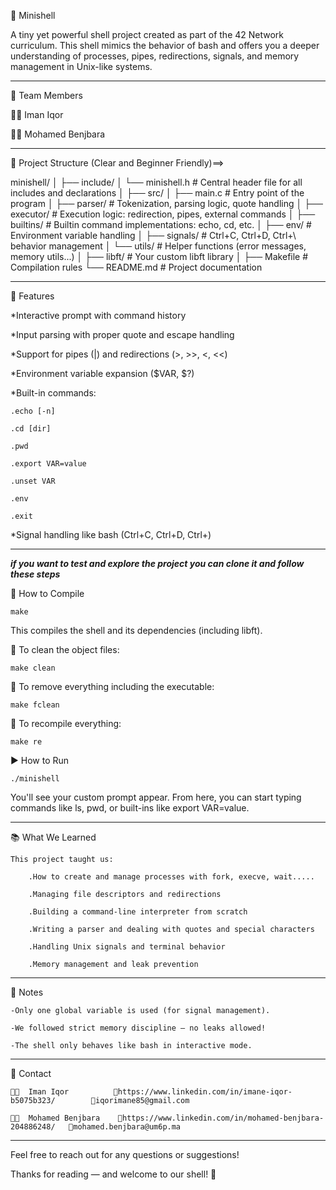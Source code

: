 🐚 Minishell

A tiny yet powerful shell project created as part of the 42 Network curriculum. This shell mimics the behavior of bash and offers you a deeper understanding of processes, pipes, redirections, signals, and memory management in Unix-like systems.
***********************************************************************************************************************************************************************************************************************************
👥 Team Members

👩‍💻 Iman Iqor 

👨‍💻 Mohamed Benjbara

***********************************************************************************************************************************************************************************************************************************
📁 Project Structure (Clear and Beginner Friendly)==>

minishell/
│
├── include/
│   └── minishell.h          # Central header file for all includes and declarations
│
├── src/
│   ├── main.c               # Entry point of the program
│   ├── parser/              # Tokenization, parsing logic, quote handling
│   ├── executor/            # Execution logic: redirection, pipes, external commands
│   ├── builtins/            # Builtin command implementations: echo, cd, etc.
│   ├── env/                 # Environment variable handling
│   ├── signals/             # Ctrl+C, Ctrl+D, Ctrl+\ behavior management
│   └── utils/               # Helper functions (error messages, memory utils...)
│
├── libft/                  # Your custom libft library
│
├── Makefile                # Compilation rules
└── README.md               # Project documentation

***************************************************************************************************************************************************************************************************************************************

🚀 Features

*Interactive prompt with command history

*Input parsing with proper quote and escape handling

*Support for pipes (|) and redirections (>, >>, <, <<)

*Environment variable expansion ($VAR, $?)

*Built-in commands:

    .echo [-n]

    .cd [dir]

    .pwd

    .export VAR=value

    .unset VAR

    .env

    .exit

*Signal handling like bash (Ctrl+C, Ctrl+D, Ctrl+)

**************************************************************************************************************************************************************************************************************************************

*****if you want to test and explore the project you can clone it and follow these steps*****

🔧 How to Compile

    make

This compiles the shell and its dependencies (including libft).


🔧 To clean the object files:

    make clean


🔧 To remove everything including the executable:

    make fclean


🔧  To recompile everything:

    make re


▶️   How to Run

    ./minishell



You'll see your custom prompt appear. From here, you can start typing commands like ls, pwd, or built-ins like export VAR=value.

**************************************************************************************************************************************************************************************************************************************

📚 What We Learned

    This project taught us:

        .How to create and manage processes with fork, execve, wait.....

        .Managing file descriptors and redirections

        .Building a command-line interpreter from scratch

        .Writing a parser and dealing with quotes and special characters

        .Handling Unix signals and terminal behavior

        .Memory management and leak prevention

*************************************************************************************************************************************************************************************************************************************

📌 Notes

    -Only one global variable is used (for signal management).

    -We followed strict memory discipline — no leaks allowed!

    -The shell only behaves like bash in interactive mode.

*************************************************************************************************************************************************************************************************************************************

💬 Contact

    👩‍💻  Iman Iqor          🔗https://www.linkedin.com/in/imane-iqor-b5075b323/        📩iqorimane85@gmail.com

    👨‍💻  Mohamed Benjbara    🔗https://www.linkedin.com/in/mohamed-benjbara-204886248/   📩mohamed.benjbara@um6p.ma

*************************************************************************************************************************************************************************************************************************************

Feel free to reach out for any questions or suggestions!

Thanks for reading — and welcome to our shell! 🐚

